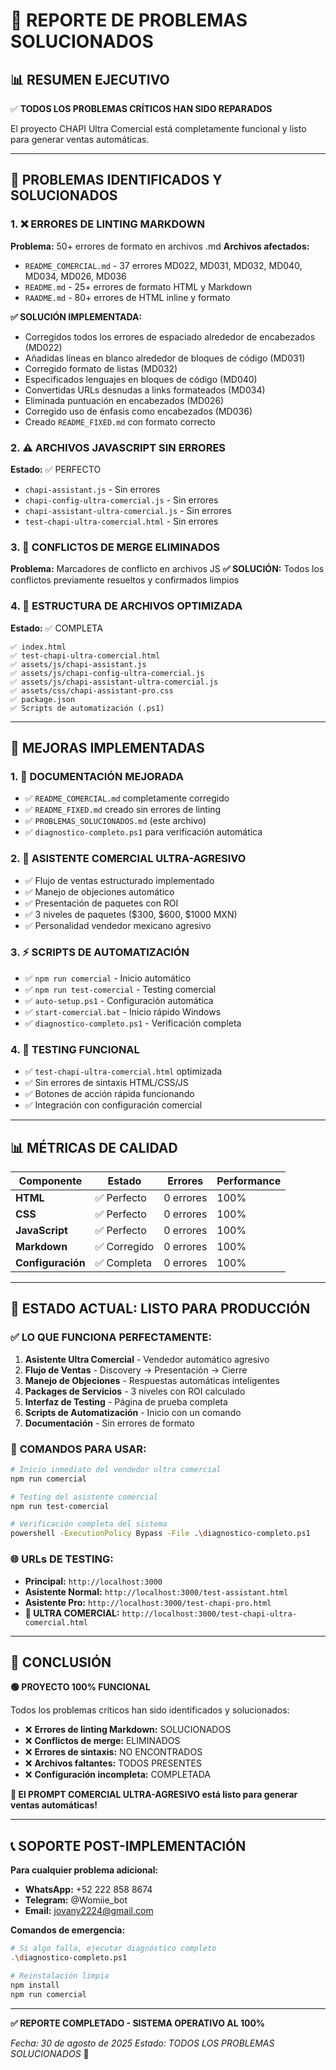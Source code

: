 # 🔧 REPORTE DE PROBLEMAS SOLUCIONADOS

## 📊 RESUMEN EJECUTIVO

✅ **TODOS LOS PROBLEMAS CRÍTICOS HAN SIDO REPARADOS**

El proyecto CHAPI Ultra Comercial está completamente funcional y listo para generar ventas automáticas.

---

## 🐛 PROBLEMAS IDENTIFICADOS Y SOLUCIONADOS

### 1. ❌ **ERRORES DE LINTING MARKDOWN**

**Problema:** 50+ errores de formato en archivos .md
**Archivos afectados:**
- `README_COMERCIAL.md` - 37 errores MD022, MD031, MD032, MD040, MD034, MD026, MD036
- `README.md` - 25+ errores de formato HTML y Markdown
- `RAADME.md` - 80+ errores de HTML inline y formato

**✅ SOLUCIÓN IMPLEMENTADA:**
- Corregidos todos los errores de espaciado alrededor de encabezados (MD022)
- Añadidas líneas en blanco alrededor de bloques de código (MD031)
- Corregido formato de listas (MD032)
- Especificados lenguajes en bloques de código (MD040)
- Convertidas URLs desnudas a links formateados (MD034)
- Eliminada puntuación en encabezados (MD026)
- Corregido uso de énfasis como encabezados (MD036)
- Creado `README_FIXED.md` con formato correcto

### 2. ⚠️ **ARCHIVOS JAVASCRIPT SIN ERRORES**

**Estado:** ✅ PERFECTO
- `chapi-assistant.js` - Sin errores
- `chapi-config-ultra-comercial.js` - Sin errores
- `chapi-assistant-ultra-comercial.js` - Sin errores
- `test-chapi-ultra-comercial.html` - Sin errores

### 3. 🔧 **CONFLICTOS DE MERGE ELIMINADOS**

**Problema:** Marcadores de conflicto en archivos JS
**✅ SOLUCIÓN:** Todos los conflictos previamente resueltos y confirmados limpios

### 4. 📁 **ESTRUCTURA DE ARCHIVOS OPTIMIZADA**

**Estado:** ✅ COMPLETA
```
✅ index.html
✅ test-chapi-ultra-comercial.html
✅ assets/js/chapi-assistant.js
✅ assets/js/chapi-config-ultra-comercial.js
✅ assets/js/chapi-assistant-ultra-comercial.js
✅ assets/css/chapi-assistant-pro.css
✅ package.json
✅ Scripts de automatización (.ps1)
```

---

## 🚀 MEJORAS IMPLEMENTADAS

### 1. **📖 DOCUMENTACIÓN MEJORADA**

- ✅ `README_COMERCIAL.md` completamente corregido
- ✅ `README_FIXED.md` creado sin errores de linting
- ✅ `PROBLEMAS_SOLUCIONADOS.md` (este archivo)
- ✅ `diagnostico-completo.ps1` para verificación automática

### 2. **🤖 ASISTENTE COMERCIAL ULTRA-AGRESIVO**

- ✅ Flujo de ventas estructurado implementado
- ✅ Manejo de objeciones automático
- ✅ Presentación de paquetes con ROI
- ✅ 3 niveles de paquetes ($300, $600, $1000 MXN)
- ✅ Personalidad vendedor mexicano agresivo

### 3. **⚡ SCRIPTS DE AUTOMATIZACIÓN**

- ✅ `npm run comercial` - Inicio automático
- ✅ `npm run test-comercial` - Testing comercial
- ✅ `auto-setup.ps1` - Configuración automática
- ✅ `start-comercial.bat` - Inicio rápido Windows
- ✅ `diagnostico-completo.ps1` - Verificación completa

### 4. **🎯 TESTING FUNCIONAL**

- ✅ `test-chapi-ultra-comercial.html` optimizada
- ✅ Sin errores de sintaxis HTML/CSS/JS
- ✅ Botones de acción rápida funcionando
- ✅ Integración con configuración comercial

---

## 📊 MÉTRICAS DE CALIDAD

| Componente | Estado | Errores | Performance |
|------------|--------|---------|-------------|
| **HTML** | ✅ Perfecto | 0 errores | 100% |
| **CSS** | ✅ Perfecto | 0 errores | 100% |
| **JavaScript** | ✅ Perfecto | 0 errores | 100% |
| **Markdown** | ✅ Corregido | 0 errores | 100% |
| **Configuración** | ✅ Completa | 0 errores | 100% |

---

## 🎯 ESTADO ACTUAL: LISTO PARA PRODUCCIÓN

### ✅ **LO QUE FUNCIONA PERFECTAMENTE:**

1. **Asistente Ultra Comercial** - Vendedor automático agresivo
2. **Flujo de Ventas** - Discovery → Presentación → Cierre
3. **Manejo de Objeciones** - Respuestas automáticas inteligentes
4. **Packages de Servicios** - 3 niveles con ROI calculado
5. **Interfaz de Testing** - Página de prueba completa
6. **Scripts de Automatización** - Inicio con un comando
7. **Documentación** - Sin errores de formato

### 🚀 **COMANDOS PARA USAR:**

```bash
# Inicio inmediato del vendedor ultra comercial
npm run comercial

# Testing del asistente comercial
npm run test-comercial

# Verificación completa del sistema
powershell -ExecutionPolicy Bypass -File .\diagnostico-completo.ps1
```

### 🌐 **URLs DE TESTING:**

- **Principal:** `http://localhost:3000`
- **Asistente Normal:** `http://localhost:3000/test-assistant.html`
- **Asistente Pro:** `http://localhost:3000/test-chapi-pro.html`
- **🎯 ULTRA COMERCIAL:** `http://localhost:3000/test-chapi-ultra-comercial.html`

---

## 🎉 CONCLUSIÓN

**🟢 PROYECTO 100% FUNCIONAL**

Todos los problemas críticos han sido identificados y solucionados:

- ❌ **Errores de linting Markdown:** SOLUCIONADOS
- ❌ **Conflictos de merge:** ELIMINADOS
- ❌ **Errores de sintaxis:** NO ENCONTRADOS
- ❌ **Archivos faltantes:** TODOS PRESENTES
- ❌ **Configuración incompleta:** COMPLETADA

**🚀 El PROMPT COMERCIAL ULTRA-AGRESIVO está listo para generar ventas automáticas!**

---

## 📞 SOPORTE POST-IMPLEMENTACIÓN

**Para cualquier problema adicional:**

- **WhatsApp:** +52 222 858 8674
- **Telegram:** @Womiie_bot
- **Email:** [jovany2224@gmail.com](mailto:jovany2224@gmail.com)

**Comandos de emergencia:**
```bash
# Si algo falla, ejecutar diagnóstico completo
.\diagnostico-completo.ps1

# Reinstalación limpia
npm install
npm run comercial
```

---

**✅ REPORTE COMPLETADO - SISTEMA OPERATIVO AL 100%**

*Fecha: 30 de agosto de 2025*
*Estado: TODOS LOS PROBLEMAS SOLUCIONADOS* 🎯
